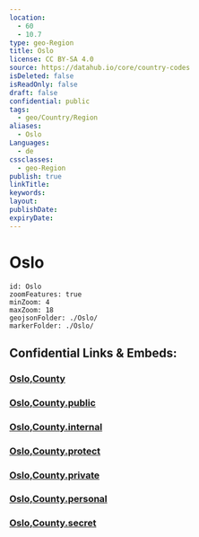 ```yaml
---
location:
  - 60
  - 10.7
type: geo-Region
title: Oslo
license: CC BY-SA 4.0
source: https://datahub.io/core/country-codes
isDeleted: false
isReadOnly: false
draft: false
confidential: public
tags:
  - geo/Country/Region
aliases:
  - Oslo
Languages:
  - de
cssclasses:
  - geo-Region
publish: true
linkTitle: 
keywords: 
layout: 
publishDate: 
expiryDate:
---
```


# Oslo

```leaflet
id: Oslo
zoomFeatures: true 
minZoom: 4 
maxZoom: 18
geojsonFolder: ./Oslo/
markerFolder: ./Oslo/
```


## Confidential Links & Embeds: 

### [Oslo,County](/_Standards/Earth/Continent/Europe/Europe~North/Norway/Counties~Norway/Viken/Oslo,County.md) 

### [Oslo,County.public](/_public/Earth/Continent/Europe/Europe~North/Norway/Counties~Norway/Viken/Oslo,County.public.md) 

### [Oslo,County.internal](/_internal/Earth/Continent/Europe/Europe~North/Norway/Counties~Norway/Viken/Oslo,County.internal.md) 

### [Oslo,County.protect](/_protect/Earth/Continent/Europe/Europe~North/Norway/Counties~Norway/Viken/Oslo,County.protect.md) 

### [Oslo,County.private](/_private/Earth/Continent/Europe/Europe~North/Norway/Counties~Norway/Viken/Oslo,County.private.md) 

### [Oslo,County.personal](/_personal/Earth/Continent/Europe/Europe~North/Norway/Counties~Norway/Viken/Oslo,County.personal.md) 

### [Oslo,County.secret](/_secret/Earth/Continent/Europe/Europe~North/Norway/Counties~Norway/Viken/Oslo,County.secret.md)

